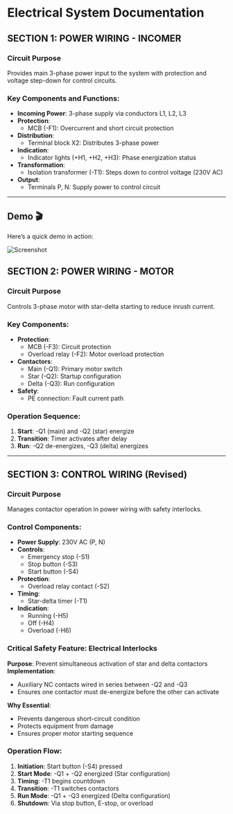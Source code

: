 # Electrical System Documentation

## SECTION 1: POWER WIRING - INCOMER

### Circuit Purpose
Provides main 3-phase power input to the system with protection and voltage step-down for control circuits.

### Key Components and Functions:
- **Incoming Power**: 3-phase supply via conductors L1, L2, L3
- **Protection**:
  - MCB (-F1): Overcurrent and short circuit protection
- **Distribution**:
  - Terminal block X2: Distributes 3-phase power
- **Indication**:
  - Indicator lights (+H1, +H2, +H3): Phase energization status
- **Transformation**:
  - Isolation transformer (-T1): Steps down to control voltage (230V AC)
- **Output**:
  - Terminals P, N: Supply power to control circuit

---
## Demo 🎬

Here’s a quick demo in action:

![Screenshot](demo.gif)

## SECTION 2: POWER WIRING - MOTOR

### Circuit Purpose
Controls 3-phase motor with star-delta starting to reduce inrush current.

### Key Components:
- **Protection**:
  - MCB (-F3): Circuit protection
  - Overload relay (-F2): Motor overload protection
- **Contactors**:
  - Main (-Q1): Primary motor switch
  - Star (-Q2): Startup configuration
  - Delta (-Q3): Run configuration
- **Safety**:
  - PE connection: Fault current path

### Operation Sequence:
1. **Start**: -Q1 (main) and -Q2 (star) energize
2. **Transition**: Timer activates after delay
3. **Run**: -Q2 de-energizes, -Q3 (delta) energizes

---

## SECTION 3: CONTROL WIRING (Revised)

### Circuit Purpose
Manages contactor operation in power wiring with safety interlocks.

### Control Components:
- **Power Supply**: 230V AC (P, N)
- **Controls**:
  - Emergency stop (-S1)
  - Stop button (-S3)
  - Start button (-S4)
- **Protection**:
  - Overload relay contact (-S2)
- **Timing**:
  - Star-delta timer (-T1)
- **Indication**:
  - Running (-H5)
  - Off (-H4)
  - Overload (-H6)

### Critical Safety Feature: Electrical Interlocks
**Purpose**: Prevent simultaneous activation of star and delta contactors  
**Implementation**:
- Auxiliary NC contacts wired in series between -Q2 and -Q3
- Ensures one contactor must de-energize before the other can activate

**Why Essential**:
- Prevents dangerous short-circuit condition
- Protects equipment from damage
- Ensures proper motor starting sequence

### Operation Flow:
1. **Initiation**: Start button (-S4) pressed
2. **Start Mode**: -Q1 + -Q2 energized (Star configuration)
3. **Timing**: -T1 begins countdown
4. **Transition**: -T1 switches contactors
5. **Run Mode**: -Q1 + -Q3 energized (Delta configuration)
6. **Shutdown**: Via stop button, E-stop, or overload
